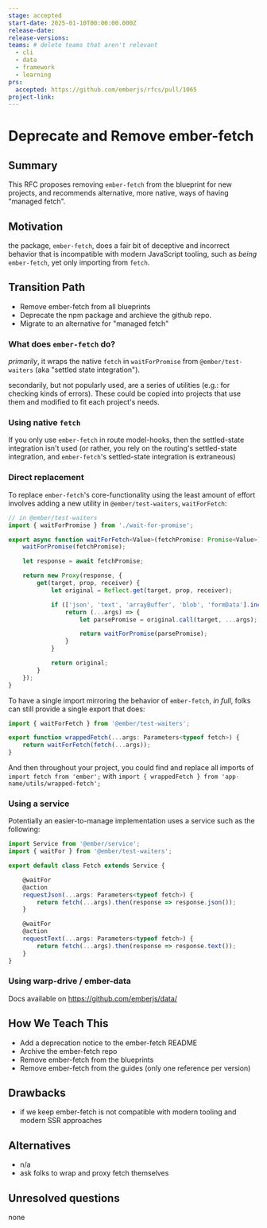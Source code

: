 ```yaml
---
stage: accepted
start-date: 2025-01-10T00:00:00.000Z
release-date:
release-versions:
teams: # delete teams that aren't relevant
  - cli
  - data
  - framework
  - learning
prs:
  accepted: https://github.com/emberjs/rfcs/pull/1065
project-link:
---
```


<!---
Directions for above:

stage: Leave as is
start-date: Fill in with today's date, 2032-12-01T00:00:00.000Z
release-date: Leave as is
release-versions: Leave as is
teams: Include only the [team(s)](README.md#relevant-teams) for which this RFC applies
prs:
  accepted: Fill this in with the URL for the Proposal RFC PR
project-link: Leave as is
-->

# Deprecate and Remove ember-fetch 

## Summary

This RFC proposes removing `ember-fetch` from the blueprint for new projects, and recommends alternative, more native, ways of having "managed fetch".

## Motivation

the package, `ember-fetch`, does a fair bit of deceptive and incorrect behavior that is incompatible with modern JavaScript tooling, such as _being_ `ember-fetch`, yet only importing from `fetch`.

## Transition Path

- Remove ember-fetch from all blueprints
- Deprecate the npm package and archieve the github repo.
- Migrate to an alternative for "managed fetch" 

### What does `ember-fetch` do?

_primarily_, it wraps the native `fetch` in `waitForPromise` from `@ember/test-waiters` (aka "settled state integration").


secondarily, but not popularly used, are a series of utilities (e.g.: for checking kinds of errors). These could be copied into projects that use them and modified to fit each project's needs. 

### Using native `fetch`

If you only use `ember-fetch` in route model-hooks, then the settled-state integration isn't used (or rather, you rely on the routing's settled-state integration, and `ember-fetch`'s settled-state integration is extraneous) 


### Direct replacement


To replace `ember-fetch`'s core-functionality using the least amount of effort involves adding a new utility in `@ember/test-waiters`, `waitForFetch`:

```ts
// in @ember/test-waiters
import { waitForPromise } from './wait-for-promise';

export async function waitForFetch<Value>(fetchPromise: Promise<Value>) {
    waitForPromise(fetchPromise);

    let response = await fetchPromise;

    return new Proxy(response, {
        get(target, prop, receiver) {
            let original = Reflect.get(target, prop, receiver);

            if (['json', 'text', 'arrayBuffer', 'blob', 'formData'].includes(prop)) {
                return (...args) => {
                    let parsePromise = original.call(target, ...args);

                    return waitForPromise(parsePromise);
                }
            }

            return original;
        }
    });
}
```


To have a single import mirroring the behavior of `ember-fetch`, _in full_, folks can still provide a single export that does:

```ts
import { waitForFetch } from '@ember/test-waiters';

export function wrappedFetch(...args: Parameters<typeof fetch>) {
    return waitForFetch(fetch(...args));
}
```


And then throughout your project, you could find and replace all imports of `import fetch from 'ember';` with `import { wrappedFetch } from 'app-name/utils/wrapped-fetch';`



### Using a service

Potentially an easier-to-manage implementation uses a service such as the following:

```ts
import Service from '@ember/service';
import { waitFor } from '@ember/test-waiters';

export default class Fetch extends Service {

    @waitFor
    @action
    requestJson(...args: Parameters<typeof fetch>) {
        return fetch(...args).then(response => response.json());
    }

    @waitFor
    @action
    requestText(...args: Parameters<typeof fetch>) {
        return fetch(...args).then(response => response.text());
    }
}
```

### Using warp-drive / ember-data

Docs available on https://github.com/emberjs/data/

## How We Teach This

- Add a deprecation notice to the ember-fetch README
- Archive the ember-fetch repo
- Remove ember-fetch from the blueprints
- Remove ember-fetch  from the guides (only one reference per version)

## Drawbacks

- if we keep ember-fetch is not compatible with modern tooling and modern SSR approaches

## Alternatives

- n/a
- ask folks to wrap and proxy fetch themselves

## Unresolved questions

none
